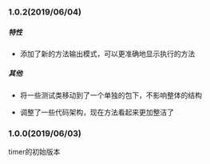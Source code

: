 ### 1.0.2(2019/06/04)
##### 特性
 - 添加了新的方法输出模式，可以更准确地显示执行的方法
##### 其他
 - 将一些测试类移动到了一个单独的包下，不影响整体的结构

 - 调整了一些代码架构，现在方法看起来更加整洁了

### 1.0.0(2019/06/03)
timer的初始版本